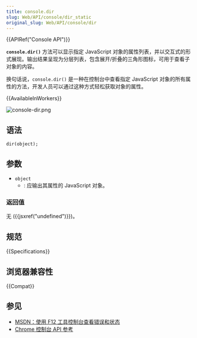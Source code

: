 ```yaml
---
title: console.dir
slug: Web/API/console/dir_static
original_slug: Web/API/console/dir
---
```


{{APIRef("Console API")}}

**`console.dir()`** 方法可以显示指定 JavaScript 对象的属性列表，并以交互式的形式展现。输出结果呈现为分层列表，包含展开/折叠的三角形图标，可用于查看子对象的内容。

换句话说，`console.dir()` 是一种在控制台中查看指定 JavaScript 对象的所有属性的方法，开发人员可以通过这种方式轻松获取对象的属性。

{{AvailableInWorkers}}

![console-dir.png](console-dir.png)

## 语法

```js-nolint
dir(object);
```

## 参数

- `object`
  - : 应输出其属性的 JavaScript 对象。

### 返回值

无 ({{jsxref("undefined")}})。

## 规范

{{Specifications}}

## 浏览器兼容性

{{Compat}}

## 参见

- [MSDN：使用 F12 工具控制台查看错误和状态](http://msdn.microsoft.com/library/gg589530)
- [Chrome 控制台 API 参考](https://developers.google.com/chrome-developer-tools/docs/console-api#consoledirobject)
